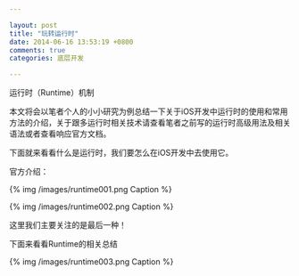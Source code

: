 ```yaml
---

layout: post
title: "玩转运行时"
date: 2014-06-16 13:53:19 +0800
comments: true
categories: 底层开发 

--- 
```


运行时（Runtime）机制

本文将会以笔者个人的小小研究为例总结一下关于iOS开发中运行时的使用和常用方法的介绍，关于跟多运行时相关技术请查看笔者之前写的运行时高级用法及相关语法或者查看响应官方文档。
 
下面就来看看什么是运行时，我们要怎么在iOS开发中去使用它。
 
官方介绍：



<!--more-->





{% img /images/runtime001.png Caption %}  

{% img /images/runtime002.png Caption %}  


这里我们主要关注的是最后一种！

 

下面来看看Runtime的相关总结


{% img /images/runtime003.png Caption %}  



 

 